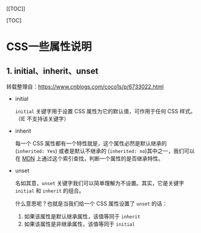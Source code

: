 [[TOC]]

[TOC]



# CSS一些属性说明

## 1. initial、inherit、unset

转载整理自：https://www.cnblogs.com/coco1s/p/6733022.html

-   initial

    `initial` 关键字用于设置 CSS 属性为它的默认值，可作用于任何 CSS 样式。（IE 不支持该关键字）

-   inherit

    每一个 CSS 属性都有一个特性就是，这个属性必然是默认继承的 (`inherited: Yes`) 或者是默认不继承的 (`inherited: no`)其中之一，我们可以在 [MDN](https://developer.mozilla.org/zh-CN/docs/Web/CSS/Reference) 上通过这个索引查找，判断一个属性的是否继承特性。

-   unset

    名如其意，`unset` 关键字我们可以简单理解为不设置。其实，它是关键字 `initial` 和 `inherit` 的组合。

    什么意思呢？也就是当我们给一个 CSS 属性设置了 `unset` 的话：

    1.  如果该属性是默认继承属性，该值等同于 `inherit`
    2.  如果该属性是非继承属性，该值等同于 `initial`